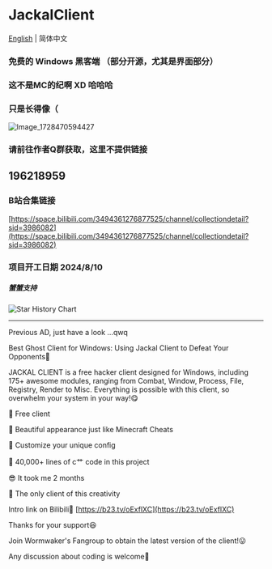 # JackalClient

[English](./README.md) | 简体中文

### 免费的 Windows 黑客端 （部分开源，尤其是界面部分）

### 这不是MC的纪啊 XD 哈哈哈

### 只是长得像（

![Image_1728470594427](https://github.com/user-attachments/assets/bb3daddc-d1e3-4a18-be64-9c4768e74c33)

### 请前往作者Q群获取，这里不提供链接
## 196218959

### B站合集链接
[https://space.bilibili.com/3494361276877525/channel/collectiondetail?sid=3986082](https://space.bilibili.com/3494361276877525/channel/collectiondetail?sid=3986082)

### 项目开工日期 2024/8/10

##### 蟹蟹支持

<picture>
  <source
    media="(prefers-color-scheme: dark)"
    srcset="
      https://api.star-history.com/svg?repos=noexcept2005/JackalClient&type=Date&theme=dark
    "
  />
  <source
    media="(prefers-color-scheme: light)"
    srcset="
      https://api.star-history.com/svg?repos=noexcept2005/JackalClient&type=Date
    "
  />
  <img
    alt="Star History Chart"
    src="https://api.star-history.com/svg?repos=noexcept2005/JackalClient&type=Date"
  />
</picture>

____________________________

Previous AD, just have a look ...qwq

Best Ghost Client for Windows: Using Jackal Client to Defeat Your Opponents🥰

JACKAL CLIENT is a free hacker client designed for Windows, including 175+ awesome modules, ranging from Combat, Window, Process, File, Registry, Render to Misc. Everything is possible with this client, so overwhelm your system in your way!😋

🍎 Free client

🚁 Beautiful appearance just like Minecraft Cheats

🍱 Customize your unique config

🍔 40,000+ lines of c艹 code in this project

😎 It took me 2 months

🎁 The only client of this creativity

Intro link on Bilibili🤗
[https://b23.tv/oExflXC](https://b23.tv/oExflXC)

Thanks for your support😆

Join Wormwaker's Fangroup to obtain the latest version of the client!😛

Any discussion about coding is welcome🤠
